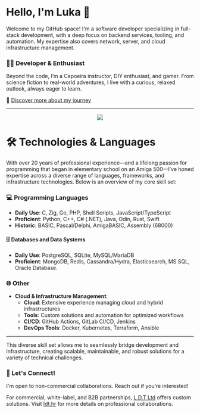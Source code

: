 # Hello, I'm Luka 👋

Welcome to my GitHub space! I'm a software developer specializing in full-stack development, with a deep focus on backend services, tooling, and automation. My expertise also covers network, server, and cloud infrastructure management.

### 👨‍💻 Developer & Enthusiast
Beyond the code, I’m a Capoeira instructor, DIY enthusiast, and gamer. From science fiction to real-world adventures, I live with a curious, relaxed outlook, always eager to learn.

🔗 [Discover more about my journey](https://lukavoid.xyz)

---

<p align="center">
  <img align="center" src="https://github-readme-stats-arvvoid.vercel.app/api?username=arvvoid&show_icons=true&hide_title=true&include_all_commits=true&show=prs_merged,prs_merged_percentage&rank_icon=github&count_private=true&theme=merko" />
</p>

# 🛠️ Technologies & Languages

With over 20 years of professional experience—and a lifelong passion for programming that began in elementary school on an Amiga 500—I’ve honed expertise across a diverse range of languages, frameworks, and infrastructure technologies. Below is an overview of my core skill set:

### 💻 Programming Languages
- **Daily Use**: C, Zig, Go, PHP, Shell Scripts, JavaScript/TypeScript
- **Proficient**: Python, C++, C# (.NET), Java, Odin, Rust, Swift
- **Historic**: BASIC, Pascal/Delphi, AmigaBASIC, Assembly (68000)

#### 🗄️ **Databases and Data Systems**
- **Daily Use**: PostgreSQL, SQLite, MySQL/MariaDB
- **Proficient**: MongoDB, Redis, Cassandra/Hydra, Elasticsearch, MS SQL, Oracle Database.

### 🌐 Other
- **Cloud & Infrastructure Management**: 
  - **Cloud**: Extensive experience managing cloud and hybrid infrastructures
  - **Tools**: Custom solutions and automation for optimized workflows
  - **CI/CD**: GitHub Actions, GitLab CI/CD, Jenkins
  - **DevOps Tools**: Docker, Kubernetes, Terraform, Ansible
---

This diverse skill set allows me to seamlessly bridge development and infrastructure, creating scalable, maintainable, and robust solutions for a variety of technical challenges.

### 🤝 Let's Connect!

I'm open to non-commercial collaborations. Reach out if you’re interested!

For commercial, white-label, and B2B partnerships, [L.D.T Ltd](https://github.com/l-d-t) offers custom solutions. Visit [ldt.hr](https://ldt.hr) for more details on professional collaborations.

